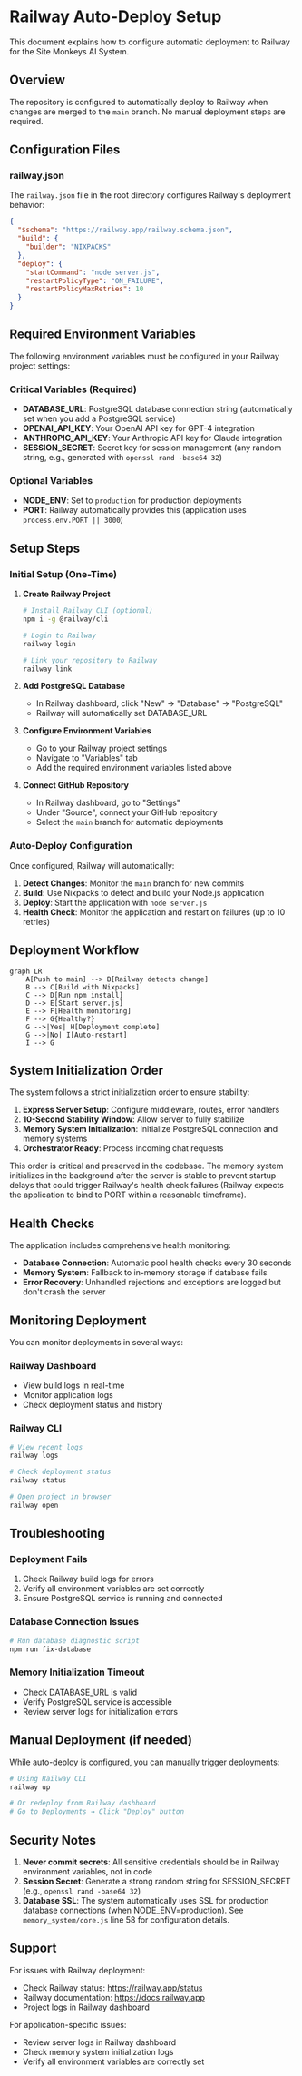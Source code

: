 # Railway Auto-Deploy Setup

This document explains how to configure automatic deployment to Railway for the Site Monkeys AI System.

## Overview

The repository is configured to automatically deploy to Railway when changes are merged to the `main` branch. No manual deployment steps are required.

## Configuration Files

### railway.json

The `railway.json` file in the root directory configures Railway's deployment behavior:

```json
{
  "$schema": "https://railway.app/railway.schema.json",
  "build": {
    "builder": "NIXPACKS"
  },
  "deploy": {
    "startCommand": "node server.js",
    "restartPolicyType": "ON_FAILURE",
    "restartPolicyMaxRetries": 10
  }
}
```

## Required Environment Variables

The following environment variables must be configured in your Railway project settings:

### Critical Variables (Required)
- **DATABASE_URL**: PostgreSQL database connection string (automatically set when you add a PostgreSQL service)
- **OPENAI_API_KEY**: Your OpenAI API key for GPT-4 integration
- **ANTHROPIC_API_KEY**: Your Anthropic API key for Claude integration
- **SESSION_SECRET**: Secret key for session management (any random string, e.g., generated with `openssl rand -base64 32`)

### Optional Variables
- **NODE_ENV**: Set to `production` for production deployments
- **PORT**: Railway automatically provides this (application uses `process.env.PORT || 3000`)

## Setup Steps

### Initial Setup (One-Time)

1. **Create Railway Project**
   ```bash
   # Install Railway CLI (optional)
   npm i -g @railway/cli
   
   # Login to Railway
   railway login
   
   # Link your repository to Railway
   railway link
   ```

2. **Add PostgreSQL Database**
   - In Railway dashboard, click "New" → "Database" → "PostgreSQL"
   - Railway will automatically set DATABASE_URL

3. **Configure Environment Variables**
   - Go to your Railway project settings
   - Navigate to "Variables" tab
   - Add the required environment variables listed above

4. **Connect GitHub Repository**
   - In Railway dashboard, go to "Settings"
   - Under "Source", connect your GitHub repository
   - Select the `main` branch for automatic deployments

### Auto-Deploy Configuration

Once configured, Railway will automatically:

1. **Detect Changes**: Monitor the `main` branch for new commits
2. **Build**: Use Nixpacks to detect and build your Node.js application
3. **Deploy**: Start the application with `node server.js`
4. **Health Check**: Monitor the application and restart on failures (up to 10 retries)

## Deployment Workflow

```mermaid
graph LR
    A[Push to main] --> B[Railway detects change]
    B --> C[Build with Nixpacks]
    C --> D[Run npm install]
    D --> E[Start server.js]
    E --> F[Health monitoring]
    F --> G{Healthy?}
    G -->|Yes| H[Deployment complete]
    G -->|No| I[Auto-restart]
    I --> G
```

## System Initialization Order

The system follows a strict initialization order to ensure stability:

1. **Express Server Setup**: Configure middleware, routes, error handlers
2. **10-Second Stability Window**: Allow server to fully stabilize
3. **Memory System Initialization**: Initialize PostgreSQL connection and memory systems
4. **Orchestrator Ready**: Process incoming chat requests

This order is critical and preserved in the codebase. The memory system initializes in the background after the server is stable to prevent startup delays that could trigger Railway's health check failures (Railway expects the application to bind to PORT within a reasonable timeframe).

## Health Checks

The application includes comprehensive health monitoring:

- **Database Connection**: Automatic pool health checks every 30 seconds
- **Memory System**: Fallback to in-memory storage if database fails
- **Error Recovery**: Unhandled rejections and exceptions are logged but don't crash the server

## Monitoring Deployment

You can monitor deployments in several ways:

### Railway Dashboard
- View build logs in real-time
- Monitor application logs
- Check deployment status and history

### Railway CLI
```bash
# View recent logs
railway logs

# Check deployment status
railway status

# Open project in browser
railway open
```

## Troubleshooting

### Deployment Fails
1. Check Railway build logs for errors
2. Verify all environment variables are set correctly
3. Ensure PostgreSQL service is running and connected

### Database Connection Issues
```bash
# Run database diagnostic script
npm run fix-database
```

### Memory Initialization Timeout
- Check DATABASE_URL is valid
- Verify PostgreSQL service is accessible
- Review server logs for initialization errors

## Manual Deployment (if needed)

While auto-deploy is configured, you can manually trigger deployments:

```bash
# Using Railway CLI
railway up

# Or redeploy from Railway dashboard
# Go to Deployments → Click "Deploy" button
```

## Security Notes

1. **Never commit secrets**: All sensitive credentials should be in Railway environment variables, not in code
2. **Session Secret**: Generate a strong random string for SESSION_SECRET (e.g., `openssl rand -base64 32`)
3. **Database SSL**: The system automatically uses SSL for production database connections (when NODE_ENV=production). See `memory_system/core.js` line 58 for configuration details.

## Support

For issues with Railway deployment:
- Check Railway status: https://railway.app/status
- Railway documentation: https://docs.railway.app
- Project logs in Railway dashboard

For application-specific issues:
- Review server logs in Railway dashboard
- Check memory system initialization logs
- Verify all environment variables are correctly set
